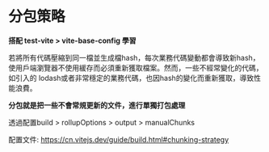 # 分包策略

**搭配 test-vite > vite-base-config 學習**

若將所有代碼壓縮到同一檔並生成檔hash，每次業務代碼變動都會導致新hash，使用戶端瀏覽器不使用緩存而必須重新獲取檔案。然而，一些不經常變化的代碼，如引入的 lodash或者非常穩定的業務代碼，也因hash的變化而重新獲取，導致性能浪費。

**分包就是把一些不會常規更新的文件，進行單獨打包處理** 

透過配置build > rollupOptions > output > manualChunks

配置文件: https://cn.vitejs.dev/guide/build.html#chunking-strategy